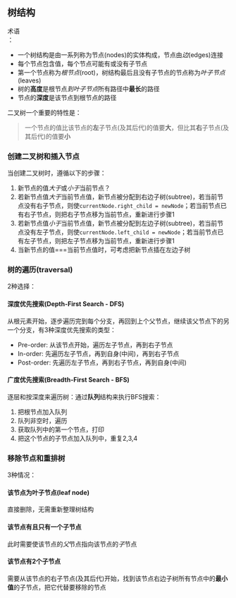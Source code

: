 ## 树结构
<div class="postConcepts">术语</div>：

+ 一个树结构是由一系列称为节点(nodes)的实体构成，节点由*边*(edges)连接
+ 每个节点包含值，每个节点可能有或没有子节点
+ 第一个节点称为*根节点*(root)，树结构最后且没有子节点的节点称为*叶子节点*(leaves)
+ 树的**高度**是根节点*到叶子节点*所有路径中**最长**的路径
+ 节点的**深度**是该节点到根节点的路径

二叉树一个重要的特性是：
> 一个节点的值比该节点的**左**子节点(及其后代)的值要**大**，但比其**右**子节点(及其后代)的值要**小**

### 创建二叉树和插入节点
当创建二叉树时，遵循以下的步骤：
1. 新节点的值*大于*或*小于*当前节点？
2. 若新节点值*大于*当前节点值，新节点被分配到右边子树(subtree)，若当前节点没有右子节点，则使`currentNode.right_child = newNode`；若当前节点已有右子节点，则把右子节点移为当前节点，重新进行步骤1
3. 若新节点值*小于*当前节点值，新节点被分配到左边子树(subtree)，若当前节点没有左子节点，则使`currentNode.left_child = newNode`；若当前节点已有左子节点，则把左子节点移为当前节点，重新进行步骤1
4. 当新节点的值===当前节点值时，可考虑把新节点插在左边子树

### 树的遍历(traversal)
2种选择：

#### 深度优先搜索(Depth-First Search - DFS)
从根元素开始，逐步遍历完到每个分支，再回到上个父节点，继续该父节点下的另一个分支，有3种深度优先搜索的类型：
+ Pre-order: 从该节点开始，遍历左子节点，再到右子节点
+ In-order: 先遍历左子节点，再到自身(中间)，再到右子节点
+ Post-order: 先遍历左子节点，再到右子节点，再到自身(中间)

#### 广度优先搜索(Breadth-First Search - BFS)
逐层和按深度来遍历树：通过**队列**结构来执行BFS搜索：
1. 把根节点加入队列
2. 队列非空时，遍历
3. 获取队列中的第一个节点，打印
4. 把这个节点的子节点加入队列中，重复2,3,4

### 移除节点和重排树
3种情况：

#### 该节点为叶子节点(leaf node)
直接删除，无需重新整理树结构

#### 该节点有且只有一个子节点
此时需要使该节点的*父*节点指向该节点的*子*节点

#### 该节点有2个子节点
需要从该节点的右子节点(及其后代)开始，找到该节点右边子树所有节点中的**最小值**的子节点，把它代替要移除的节点